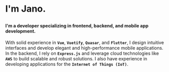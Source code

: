 # I'm Jano.<p>

#### I'm a developer specializing in frontend, backend, and mobile app development.

With solid experience in **`Vue`**, **`Vuetify`**, **`Quasar`**, and **`Flutter`**, I design intuitive interfaces and develop elegant and high-performance mobile applications. In the backend, I rely on **`Express.js`** and leverage cloud technologies like **`AWS`** to build scalable and robust solutions. I also have experience in developing applications for the **`Internet of Things (IoT)`**.